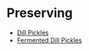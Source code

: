 # Preserving

* [Dill Pickles](dill_pickles.md)
* [Fermented Dill Pickles](fermented_dill_pickles.md)
